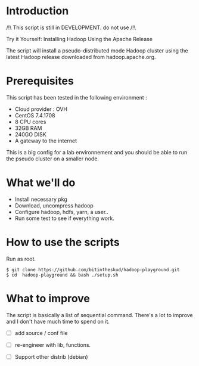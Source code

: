 # Introduction

/!\ This script is still in DEVELOPMENT. do not use /!\

Try it Yourself: Installing Hadoop Using the Apache Release

The script will install a pseudo-distributed mode Hadoop cluster using the latest Hadoop release downloaded from hadoop.apache.org.

# Prerequisites

This script has been tested in the following environment : 

  - Cloud provider : OVH
  - CentOS 7.4.1708 
  - 8 CPU cores
  - 32GB RAM
  - 240GO DISK
  - A gateway to the internet
  
This is a big config for a lab environnement and you should be able to run the pseudo cluster on a smaller node.

# What we'll do

  - Install necessary pkg
  - Download, uncompress hadoop
  - Configure hadoop, hdfs, yarn, a user..
  - Run some test to see if everything work. 

# How to use the scripts

Run as root.

```
$ git clone https://github.com/bitintheskud/hadoop-playground.git
$ cd  hadoop-playground && bash ./setup.sh
```

# What to improve 

The script is basically a list of sequential command. 
There's a lot to improve and I don't have much time to spend on it.

 - [ ] add source / conf file 
 - [ ] re-engineer with lib, functions. 
 - [ ] Support other distrib (debian)

